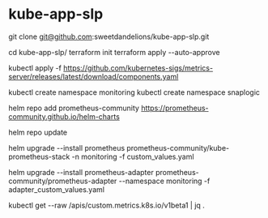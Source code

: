 # kube-app-slp

git clone git@github.com:sweetdandelions/kube-app-slp.git

cd kube-app-slp/
terraform init
terraform apply --auto-approve


kubectl apply -f https://github.com/kubernetes-sigs/metrics-server/releases/latest/download/components.yaml

kubectl create namespace monitoring
kubectl create namespace snaplogic

helm repo add prometheus-community https://prometheus-community.github.io/helm-charts

helm repo update

helm upgrade --install prometheus prometheus-community/kube-prometheus-stack -n monitoring -f custom_values.yaml

helm upgrade --install prometheus-adapter prometheus-community/prometheus-adapter --namespace monitoring -f adapter_custom_values.yaml

kubectl get --raw /apis/custom.metrics.k8s.io/v1beta1 | jq .
